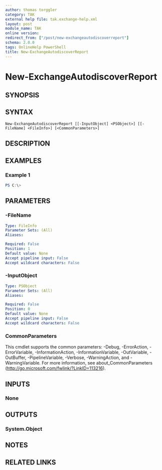 ```yaml
---
author: thomas torggler
category: TAK
external help file: tak.exchange-help.xml
layout: post
module_name: TAK
online version:
redirect_from: ["/post/new-exchangeautodiscoverreport"]
schema: 2.0.0
tags: OnlineHelp PowerShell
title: New-ExchangeAutodiscoverReport
---
```


# New-ExchangeAutodiscoverReport

## SYNOPSIS


## SYNTAX

```
New-ExchangeAutodiscoverReport [[-InputObject] <PSObject>] [[-FileName] <FileInfo>] [<CommonParameters>]
```

## DESCRIPTION


## EXAMPLES

### Example 1
```powershell
PS C:\> 
```



## PARAMETERS

### -FileName


```yaml
Type: FileInfo
Parameter Sets: (All)
Aliases:

Required: False
Position: 1
Default value: None
Accept pipeline input: False
Accept wildcard characters: False
```

### -InputObject


```yaml
Type: PSObject
Parameter Sets: (All)
Aliases:

Required: False
Position: 0
Default value: None
Accept pipeline input: False
Accept wildcard characters: False
```

### CommonParameters
This cmdlet supports the common parameters: -Debug, -ErrorAction, -ErrorVariable, -InformationAction, -InformationVariable, -OutVariable, -OutBuffer, -PipelineVariable, -Verbose, -WarningAction, and -WarningVariable.
For more information, see about_CommonParameters (http://go.microsoft.com/fwlink/?LinkID=113216).

## INPUTS

### None


## OUTPUTS

### System.Object

## NOTES

## RELATED LINKS
